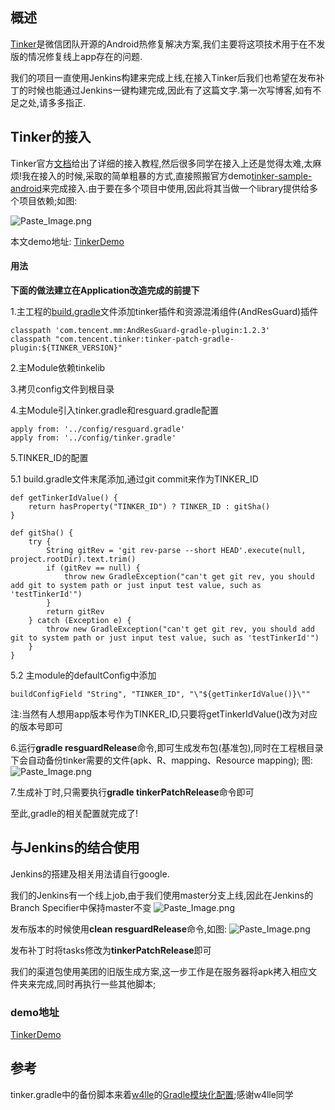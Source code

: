 ## 概述
[Tinker](https://github.com/Tencent/tinker)是微信团队开源的Android热修复解决方案,我们主要将这项技术用于在不发版的情况修复线上app存在的问题.

我们的项目一直使用Jenkins构建来完成上线,在接入Tinker后我们也希望在发布补丁的时候也能通过Jenkins一键构建完成,因此有了这篇文字.第一次写博客,如有不足之处,请多多指正.

## Tinker的接入
Tinker官方[文档](https://github.com/Tencent/tinker/wiki)给出了详细的接入教程,然后很多同学在接入上还是觉得太难,太麻烦!我在接入的时候,采取的简单粗暴的方式,直接照搬官方demo[tinker-sample-android](https://github.com/Tencent/tinker/tree/master/tinker-sample-android)来完成接入.由于要在多个项目中使用,因此将其当做一个library提供给多个项目依赖;如图:

![Paste_Image.png](http://upload-images.jianshu.io/upload_images/442695-4b941fc91356d1a6.png?imageMogr2/auto-orient/strip%7CimageView2/2/w/1240)

本文demo地址: [TinkerDemo](https://github.com/weinierfei/TinkerDemo)

#### 用法
**下面的做法建立在Application改造完成的前提下**

1.主工程的[build.gradle](https://github.com/weinierfei/TinkerDemo/blob/master/build.gradle)文件添加tinker插件和资源混淆组件(AndResGuard)插件

```
classpath 'com.tencent.mm:AndResGuard-gradle-plugin:1.2.3'
classpath "com.tencent.tinker:tinker-patch-gradle-plugin:${TINKER_VERSION}"
```
2.主Module依赖tinkelib

3.拷贝config文件到根目录

4.主Module引入tinker.gradle和resguard.gradle配置

```
apply from: '../config/resguard.gradle'
apply from: '../config/tinker.gradle'
```
5.TINKER_ID的配置

5.1  build.gradle文件末尾添加,通过git commit来作为TINKER_ID

```
def getTinkerIdValue() {
    return hasProperty("TINKER_ID") ? TINKER_ID : gitSha()
}

def gitSha() {
    try {
        String gitRev = 'git rev-parse --short HEAD'.execute(null, project.rootDir).text.trim()
        if (gitRev == null) {
            throw new GradleException("can't get git rev, you should add git to system path or just input test value, such as 'testTinkerId'")
        }
        return gitRev
    } catch (Exception e) {
        throw new GradleException("can't get git rev, you should add git to system path or just input test value, such as 'testTinkerId'")
    }
}
```
5.2  主module的defaultConfig中添加

```
buildConfigField "String", "TINKER_ID", "\"${getTinkerIdValue()}\""
```
注:当然有人想用app版本号作为TINKER_ID,只要将getTinkerIdValue()改为对应的版本号即可

6.运行**gradle resguardRelease**命令,即可生成发布包(基准包),同时在工程根目录下会自动备份tinker需要的文件(apk、R、mapping、Resource mapping);
图:
![Paste_Image.png](http://upload-images.jianshu.io/upload_images/442695-e106446ca21a2105.png?imageMogr2/auto-orient/strip%7CimageView2/2/w/1240)

7.生成补丁时,只需要执行**gradle tinkerPatchRelease**命令即可

至此,gradle的相关配置就完成了!

## 与Jenkins的结合使用
Jenkins的搭建及相关用法请自行google.

我们的Jenkins有一个线上job,由于我们使用master分支上线,因此在Jenkins的Branch Specifier中保持master不变
![Paste_Image.png](http://upload-images.jianshu.io/upload_images/442695-4d0f9bab75cc7dc3.png?imageMogr2/auto-orient/strip%7CimageView2/2/w/1240)

发布版本的时候使用**clean resguardRelease**命令,如图:
![Paste_Image.png](http://upload-images.jianshu.io/upload_images/442695-d575c7f9ab5c4127.png?imageMogr2/auto-orient/strip%7CimageView2/2/w/1240)

发布补丁时将tasks修改为**tinkerPatchRelease**即可

我们的渠道包使用美团的旧版生成方案,这一步工作是在服务器将apk拷入相应文件夹来完成,同时再执行一些其他脚本;
### demo地址
 [TinkerDemo](https://github.com/weinierfei/TinkerDemo)
## 参考
tinker.gradle中的备份脚本来着[w4lle](https://w4lle.github.io/)的[Gradle模块化配置](https://w4lle.github.io/2017/01/22/gradle-modules/);感谢w4lle同学
